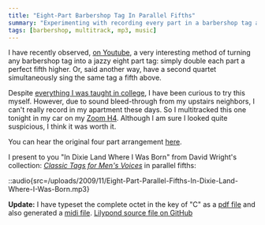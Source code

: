 ```yaml
---
title: "Eight-Part Barbershop Tag In Parallel Fifths"
summary: "Experimenting with recording every part in a barbershop tag a perfect fifth higher to create jazzy chords."
tags: [barbershop, multitrack, mp3, music]
---
```


I have recently observed, [on Youtube](http://www.youtube.com/watch?v=8TbBZkh9PIs), a very interesting method of turning any barbershop tag into a jazzy eight part tag: simply double each part a perfect fifth higher. Or, said another way, have a second quartet simultaneously sing the same tag a fifth above.

Despite [everything I was taught in college](http://en.wikipedia.org/wiki/Consecutive_fifths), I have been curious to try this myself. However, due to sound bleed-through from my upstairs neighbors, I can't really record in my apartment these days. So I multitracked this one tonight in my car on my [Zoom H4](http://www.amazon.com/gp/product/B000LGA2K6?ie=UTF8&tag=winterjourna-20&linkCode=as2&camp=1789&creative=390957&creativeASIN=B000LGA2K6). Although I am sure I looked quite suspicious, I think it was worth it.

You can hear the original four part arrangement [here](/blog/in-dixie-land-where-i-was-born/).

I present to you "In Dixie Land Where I Was Born" from David Wright's collection: _[Classic Tags for Men's Voices](http://www.stampedecitychorus.com/classic_tags_men2.pdf)_ in parallel fifths:

::audio{src=/uploads/2009/11/Eight-Part-Parallel-Fifths-In-Dixie-Land-Where-I-Was-Born.mp3}

**Update:** I have typeset the complete octet in the key of "C" as a [pdf file](/uploads/2009/11/eight-part-dixie-land-tag.pdf) and also generated a [midi file](/uploads/2009/11/eight-part-dixie-land-tag.midi).
[Lilypond source file on GitHub](https://github.com/captbaritone/eldredge-dixie_land_parallel_fifths)
